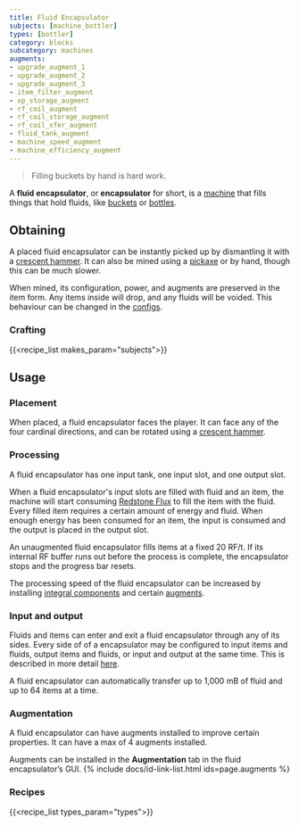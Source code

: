 ```yaml
---
title: Fluid Encapsulator
subjects: [machine_bottler]
types: [bottler]
category: blocks
subcategory: machines
augments:
- upgrade_augment_1
- upgrade_augment_2
- upgrade_augment_3
- item_filter_augment
- xp_storage_augment
- rf_coil_augment
- rf_coil_storage_augment
- rf_coil_xfer_augment
- fluid_tank_augment
- machine_speed_augment
- machine_efficiency_augment
---
```

> Filling buckets by hand is hard work.

A **fluid encapsulator**, or **encapsulator** for short, is a
[machine](../machines/) that fills things that hold fluids, like
[buckets](https://minecraft.fandom.com/wiki/Bucket) or
[bottles](https://minecraft.fandom.com/wiki/Glass_Bottle).

Obtaining
---------

A placed fluid encapsulator can be instantly picked up by dismantling it with a
[crescent hammer](../../thermal-foundation/crescent-hammer/). It can also be
mined using a [pickaxe](https://minecraft.fandom.com/wiki/Pickaxe) or by hand,
though this can be much slower.

When mined, its configuration, power, and augments are preserved in the item
form. Any items inside will drop, and any fluids will be voided. This behaviour
can be changed in the [configs](../../faq#configs).

### Crafting
{{<recipe_list makes_param="subjects">}}

Usage
-----

### Placement
When placed, a fluid encapsulator faces the player. It can face any of the four
cardinal directions, and can be rotated using a
[crescent hammer](../../thermal-foundation/crescent-hammer/).

### Processing
A fluid encapsulator has one input tank, one input slot, and one output slot.

When a fluid encapsulator's input slots are filled with fluid and an item, the
machine will start consuming [Redstone Flux](/docs/redstone-flux/) to
fill the item with the fluid. Every filled item requires a certain amount of
energy and fluid. When enough energy has been consumed for an item, the input
is consumed and the output is placed in the output slot.

An unaugmented fluid encapsulator fills items at a fixed 20 RF/t. If its
internal RF buffer runs out before the process is complete, the encapsulator
stops and the progress bar resets.

The processing speed of the fluid encapsulator can be increased by installing 
[integral components](#augmentation) and certain [augments](#augmentation).

### Input and output
Fluids and items can enter and exit a fluid encapsulator through any of its
sides. Every side of of a encapsulator may be configured to input items and
fluids, output items and fluids, or input and output at the same time. This is
described in more detail [here](../../thermal-expansion/machines#configuration).

A fluid encapsulator can automatically transfer up to 1,000 mB of fluid and up
to 64 items at a time.

### Augmentation
A fluid encapsulator can have augments installed to improve certain properties.
It can have a max of 4 augments installed.

Augments can be installed in the **Augmentation** tab in the fluid
encapsulator’s GUI.
{% include docs/id-link-list.html ids=page.augments %}

### Recipes
{{<recipe_list types_param="types">}}